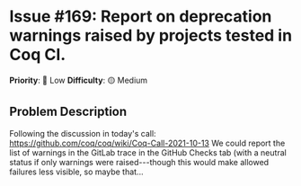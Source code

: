 # Issue #169: Report on deprecation warnings raised by projects tested in Coq CI.

**Priority**: 🚀 Low
**Difficulty**: 🟡 Medium

## Problem Description

Following the discussion in today's call: https://github.com/coq/coq/wiki/Coq-Call-2021-10-13    We could report the list of warnings in the GitLab trace in the GitHub Checks tab (with a neutral status if only warnings were raised---though this would make allowed failures less visible, so maybe that...
